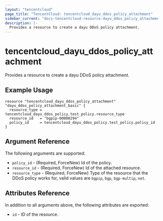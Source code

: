 ```yaml
---
layout: "tencentcloud"
page_title: "TencentCloud: tencentcloud_dayu_ddos_policy_attachment"
sidebar_current: "docs-tencentcloud-resource-dayu_ddos_policy_attachment"
description: |-
  Provides a resource to create a dayu DDoS policy attachment.
---
```


# tencentcloud_dayu_ddos_policy_attachment

Provides a resource to create a dayu DDoS policy attachment.

## Example Usage

```hcl
resource "tencentcloud_dayu_ddos_policy_attachment" "dayu_ddos_policy_attachment_basic" {
  resource_type = tencentcloud_dayu_ddos_policy.test_policy.resource_type
  resource_id   = "bgpip-00000294"
  policy_id     = tencentcloud_dayu_ddos_policy.test_policy.policy_id
}
```

## Argument Reference

The following arguments are supported:

* `policy_id` - (Required, ForceNew) Id of the policy.
* `resource_id` - (Required, ForceNew) Id of the attached resource.
* `resource_type` - (Required, ForceNew) Type of the resource that the DDoS policy works for, valid values are `bgpip`, `bgp`, `bgp-multip`, `net`.

## Attributes Reference

In addition to all arguments above, the following attributes are exported:

* `id` - ID of the resource.



